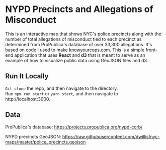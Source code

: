 # NYPD Precincts and Allegations of Misconduct

This is an interactive map that shows NYC's police precincts along with the number of total allegations of misconduct tied to each precinct as determined from ProPublica's database of over 33,300 allegations.  It's based on code I used to make [knowyourcops.com](http://knowyourcops.com).  This is a simple front-end application that uses **React** and **d3** that is meant to serve as an example of how to visualize public data using GeoJSON files and d3.   

## Run It Locally

`Git clone` the repo, and then navigate to the directory.  
 Run `npm run start` or `yarn start`, and then navigate to http://localhost:3000.
 
 ## Data
 ProPublica's database: https://projects.propublica.org/nypd-ccrb/
 
 NYPD precincts GeoJSON: https://raw.githubusercontent.com/dwillis/nyc-maps/master/police_precincts.geojson
